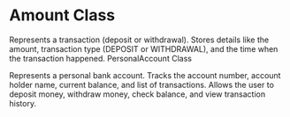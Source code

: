 # Amount Class

Represents a transaction (deposit or withdrawal).
Stores details like the amount, transaction type (DEPOSIT or WITHDRAWAL), and the time when the transaction happened.
PersonalAccount Class

Represents a personal bank account.
Tracks the account number, account holder name, current balance, and list of transactions.
Allows the user to deposit money, withdraw money, check balance, and view transaction history.
